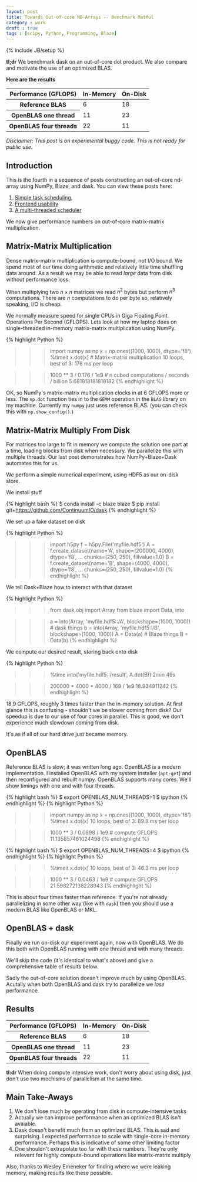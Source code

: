 ```yaml
---
layout: post
title: Towards Out-of-core ND-Arrays -- Benchmark MatMul
category : work
draft : true
tags : [scipy, Python, Programming, Blaze]
---
```

{% include JB/setup %}

**tl;dr** We benchmark dask on an out-of-core dot product.  We also compare and
motivate the use of an optimized BLAS.

**Here are the results**

<table>
  <thead>
  <tr>
    <th>Performance (GFLOPS)</th>
    <th>In-Memory</th>
    <th>On-Disk</th>
  </tr>
  </thead>
  <tbody>
    <tr>
      <th>Reference BLAS</th>
      <td>6</td>
      <td>18</td>
    </tr>
    <tr>
      <th>OpenBLAS one thread</th>
      <td>11</td>
      <td>23</td>
    </tr>
    <tr>
      <th>OpenBLAS four threads</th>
      <td>22</td>
      <td>11</td>
    </tr>
  </tbody>
</table>

*Disclaimer: This post is on experimental buggy code.  This is not ready for public use.*

Introduction
------------

This is the fourth in a sequence of posts constructing an out-of-core nd-array
using NumPy, Blaze, and dask.  You can view these posts here:

1. [Simple task scheduling](http://matthewrocklin.com/blog/work/2014/12/27/Towards-OOC/),
2. [Frontend usability](http://matthewrocklin.com/blog/work/2014/12/30/Towards-OOC-Frontend/)
3. [A multi-threaded scheduler](http://matthewrocklin.com/blog/work/2015/01/06/Towards-OOC-Scheduling/)

We now give performance numbers on out-of-core matrix-matrix multiplication.


Matrix-Matrix Multiplication
----------------------------

Dense matrix-matrix multiplication is compute-bound, not I/O bound.
We spend most of our time doing arithmetic and relatively little time shuffling
data around.  As a result we may be able to read *large* data from disk without
performance loss.

When multiplying two $n\times n$ matrices we read $n^2$ bytes but perform $n^3$
computations.  There are $n$ computations to do per byte so, relatively
speaking, I/O is cheap.

We normally measure speed for single CPUs in Giga Floating Point Operations
Per Second (GFLOPS).  Lets look at how my laptop does on single-threaded
in-memory matrix-matrix multiplication using NumPy.

{% highlight Python %}
>>> import numpy as np
>>> x = np.ones((1000, 1000), dtype='f8')
>>> %timeit x.dot(x)  # Matrix-matrix multiplication
10 loops, best of 3: 176 ms per loop

>>> 1000 ** 3 / 0.176 / 1e9  # n cubed computations / seconds / billion
>>> 5.681818181818182
{% endhighlight %}

OK, so NumPy's matrix-matrix multiplication clocks in at 6 GFLOPS more or
less.  The `np.dot` function ties in to the `GEMM` operation in the `BLAS`
library on my machine.  Currently my `numpy` just uses reference BLAS. (you can
check this with `np.show_config()`.)


Matrix-Matrix Multiply From Disk
--------------------------------

For matrices too large to fit in memory we compute the solution one part at a
time, loading blocks from disk when necessary.  We parallelize this with
multiple threads.  Our last post demonstrates how NumPy+Blaze+Dask automates
this for us.

We perform a simple numerical experiment, using HDF5 as our on-disk store.

We install stuff

{% highlight bash %}
$ conda install -c blaze blaze
$ pip install git+https://github.com/ContinuumIO/dask
{% endhighlight %}

We set up a fake dataset on disk

{% highlight Python %}
>>> import h5py
>>> f = h5py.File('myfile.hdf5')
>>> A = f.create_dataset(name='A', shape=(200000, 4000), dtype='f8',
...                                chunks=(250, 250), fillvalue=1.0)
>>> B = f.create_dataset(name='B', shape=(4000, 4000), dtype='f8',
...                                chunks=(250, 250), fillvalue=1.0)
{% endhighlight %}

We tell Dask+Blaze how to interact with that dataset

{% highlight Python %}
>>> from dask.obj import Array
>>> from blaze import Data, into

>>> a = into(Array, 'myfile.hdf5::/A', blockshape=(1000, 1000))  # dask things
>>> b = into(Array, 'myfile.hdf5::/B', blockshape=(1000, 1000))
>>> A = Data(a)  # Blaze things
>>> B = Data(b)
{% endhighlight %}

We compute our desired result, storing back onto disk

{% highlight Python %}
>>> %time into('myfile.hdf5::/result', A.dot(B))
2min 49s

>>> 200000 * 4000 * 4000 / 169 / 1e9
18.934911242
{% endhighlight %}


18.9 GFLOPS, roughly 3 times faster than the in-memory solution.  At first
glance this is confusing - shouldn't we be slower coming from disk?  Our
speedup is due to our use of four cores in parallel.  This is good, we don't
experience much slowdown coming from disk.

It's as if all of our hard drive just became memory.


OpenBLAS
--------

Reference BLAS is slow; it was written long ago.  OpenBLAS is a modern
implementation.  I installed OpenBLAS with my system installer (`apt-get`) and
then reconfigured and rebuilt numpy.  OpenBLAS supports many cores.  We'll show
timings with one and with four threads.

{% highlight bash %}
$ export OPENBLAS_NUM_THREADS=1
$ ipython
{% endhighlight %}
{% highlight Python %}
>>> import numpy as np
>>> x = np.ones((1000, 1000), dtype='f8')
>>> %timeit x.dot(x)
10 loops, best of 3: 89.8 ms per loop

>>> 1000 ** 3 / 0.0898 / 1e9  # compute GFLOPS
11.135857461024498
{% endhighlight %}


{% highlight bash %}
$ export OPENBLAS_NUM_THREADS=4
$ ipython
{% endhighlight %}
{% highlight Python %}
>>> %timeit x.dot(x)
10 loops, best of 3: 46.3 ms per loop

>>> 1000 ** 3 / 0.0463 / 1e9  # compute GFLOPS
21.598272138228943
{% endhighlight %}

This is about four times faster than reference.  If you're not already
parallelizing in some other way (like with `dask`) then you should use a modern
BLAS like OpenBLAS or MKL.


OpenBLAS + dask
---------------

Finally we run on-disk our experiment again, now with OpenBLAS.  We do this
both with OpenBLAS running with one thread and with many threads.

We'll skip the code (it's identical to what's above) and give a comprehensive
table of results below.

Sadly the out-of-core solution doesn't improve much by using OpenBLAS.
Acutally when both OpenBLAS and dask try to parallelize we *lose* performance.


Results
-------

<table>
  <thead>
  <tr>
    <th>Performance (GFLOPS)</th>
    <th>In-Memory</th>
    <th>On-Disk</th>
  </tr>
  </thead>
  <tbody>
    <tr>
      <th>Reference BLAS</th>
      <td>6</td>
      <td>18</td>
    </tr>
    <tr>
      <th>OpenBLAS one thread</th>
      <td>11</td>
      <td>23</td>
    </tr>
    <tr>
      <th>OpenBLAS four threads</th>
      <td>22</td>
      <td>11</td>
    </tr>
  </tbody>
</table>

**tl:dr** When doing compute intensive work, don't worry about using disk, just
don't use two mechisms of parallelism at the same time.


Main Take-Aways
---------------

1.  We don't lose much by operating from disk in compute-intensive tasks
2.  Actually we can improve performance when an optimized BLAS isn't avaiable.
3.  Dask doesn't benefit much from an optimized BLAS.  This is sad and surprising.  I expected performance to scale with single-core in-memory performance.  Perhaps this is indicative of some other limiting factor
4.  One shouldn't extrapolate too far with these numbers.  They're only relevant for highly compute-bound operations like matrix-matrix multiply

Also, thanks to Wesley Emeneker for finding where we were leaking memory,
making results like these possible.
